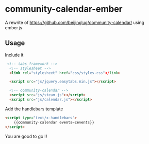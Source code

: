 community-calendar-ember
===========

A rewrite of https://github.com/beijinglug/community-calendar/ using ember.js

Usage
---

Include it

```html
 <!-- tabs framework -->
  <!-- stylesheet -->
  <link rel="stylesheet" href="css/styles.css"</link>

  <script src="js/jquery.easytabs.min.js"></script>

  <!-- community-calendar -->
  <script src="js/steam.js"></script>
  <script src="js/calendar.js"></script>
```

Add the handlebars template

```html
<script type="text/x-handlebars">
	{{community-calendar events=cevents}}
</script>
```

You are good to go !!